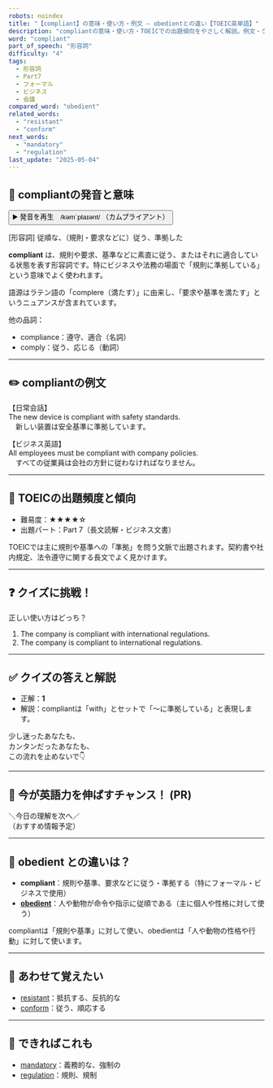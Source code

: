 ```yaml
---
robots: noindex
title: "【compliant】の意味・使い方・例文 ― obedientとの違い【TOEIC英単語】"
description: "compliantの意味・使い方・TOEICでの出題傾向をやさしく解説。例文・クイズ付きでobedientとの違いもわかりやすく学べます。"
word: "compliant"
part_of_speech: "形容詞"
difficulty: "4"
tags:
  - 形容詞
  - Part7
  - フォーマル
  - ビジネス
  - 会議
compared_word: "obedient"
related_words:
  - "resistant"
  - "conform"
next_words:
  - "mandatory"
  - "regulation"
last_update: "2025-05-04"
---
```


## 🔰 compliantの発音と意味

<button class="play-audio" onclick="playTTS('compliant')">
  <span class="play-audio-main">
    ▶️ 発音を再生　/kəmˈplaɪənt/
  </span>
  <span class="play-audio-sub">
    （カムプライアント）
  </span>
</button>

[形容詞] 従順な、（規則・要求などに）従う、準拠した

**compliant** は、規則や要求、基準などに素直に従う、またはそれに適合している状態を表す形容詞です。特にビジネスや法務の場面で「規則に準拠している」という意味でよく使われます。

語源はラテン語の「complere（満たす）」に由来し、「要求や基準を満たす」というニュアンスが含まれています。

他の品詞：  
- compliance：遵守、適合（名詞）
- comply：従う、応じる（動詞）

---

## ✏️ compliantの例文

【日常会話】  
The new device is compliant with safety standards.  
　新しい装置は安全基準に準拠しています。

【ビジネス英語】  
All employees must be compliant with company policies.  
　すべての従業員は会社の方針に従わなければなりません。

---

## 🎯 TOEICの出題頻度と傾向

- 難易度：★★★★☆
- 出題パート：Part 7（長文読解・ビジネス文書）

TOEICでは主に規則や基準への「準拠」を問う文脈で出題されます。契約書や社内規定、法令遵守に関する長文でよく見かけます。

---

## ❓ クイズに挑戦！

正しい使い方はどっち？

1. The company is compliant with international regulations.  
2. The company is compliant to international regulations.

---

## ✅ クイズの答えと解説

- 正解：**1**
- 解説：compliantは「with」とセットで「～に準拠している」と表現します。

少し迷ったあなたも、  
カンタンだったあなたも、  
この流れを止めないで👇️

---

## 🚀 今が英語力を伸ばすチャンス！ (PR)

<div class="info-center">
＼今日の理解を次へ／<br>  
（おすすめ情報予定）
</div>

---

## 🤔  obedient との違いは？

- **compliant**：規則や基準、要求などに従う・準拠する（特にフォーマル・ビジネスで使用）
- **[obedient](/word/obedient)**：人や動物が命令や指示に従順である（主に個人や性格に対して使う）

compliantは「規則や基準」に対して使い、obedientは「人や動物の性格や行動」に対して使います。

---

## 🧩 あわせて覚えたい

- [resistant](/word/resistant)：抵抗する、反抗的な
- [conform](/word/conform)：従う、順応する

---

## 📖 できればこれも

- [mandatory](/word/mandatory)：義務的な、強制の
- [regulation](/word/regulation)：規則、規制

<!-- cvid: aid36_bid45 -->
